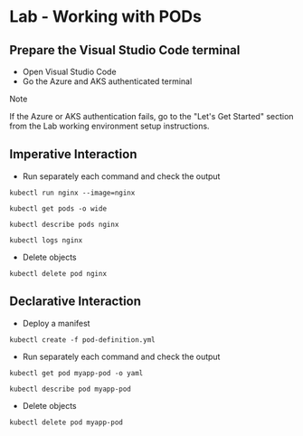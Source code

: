 # Lab - Working with PODs

## Prepare the Visual Studio Code terminal

* Open Visual Studio Code
* Go the Azure and AKS authenticated terminal

> [!NOTE]
> If the Azure or AKS authentication fails, go to the "Let's Get Started" section from the  Lab working environment setup instructions.

## Imperative Interaction

* Run separately each command and check the output

```shell
kubectl run nginx --image=nginx

kubectl get pods -o wide

kubectl describe pods nginx

kubectl logs nginx 
```

* Delete objects

```shell
kubectl delete pod nginx
```

## Declarative Interaction

* Deploy a manifest

```shell
kubectl create -f pod-definition.yml
```

* Run separately each command and check the output

```shell
kubectl get pod myapp-pod -o yaml

kubectl describe pod myapp-pod
```

* Delete objects

```shell
kubectl delete pod myapp-pod
```
